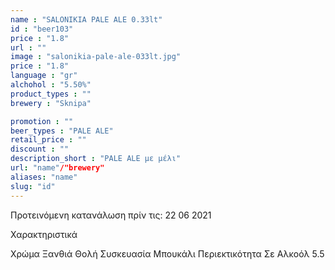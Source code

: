 ```yaml
---
name : "SALONIKIA PALE ALE 0.33lt"
id : "beer103"
price : "1.8"
url : ""
image : "salonikia-pale-ale-033lt.jpg"
price : "1.8"
language : "gr"
alchohol : "5.50%"
product_types : ""
brewery : "Sknipa"

promotion : ""
beer_types : "PALE ALE"
retail_price : ""
discount : ""
description_short : "PALE ALE με μέλι"
url: "name"/"brewery"
aliases: "name"
slug: "id"
---
```


Προτεινόμενη κατανάλωση πρίν τις: 22 06 2021

Χαρακτηριστικά

Χρώμα
Ξανθιά Θολή
Συσκευασία
Μπουκάλι
Περιεκτικότητα Σε Αλκοόλ
5.5